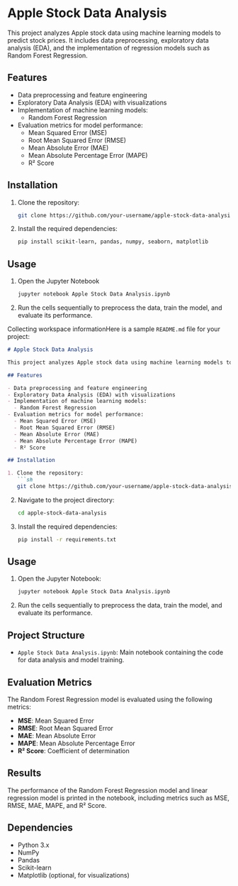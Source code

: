 # Apple Stock Data Analysis

This project analyzes Apple stock data using machine learning models to predict stock prices. It includes data preprocessing, exploratory data analysis (EDA), and the implementation of regression models such as Random Forest Regression.

## Features

- Data preprocessing and feature engineering
- Exploratory Data Analysis (EDA) with visualizations
- Implementation of machine learning models:
  - Random Forest Regression
- Evaluation metrics for model performance:
  - Mean Squared Error (MSE)
  - Root Mean Squared Error (RMSE)
  - Mean Absolute Error (MAE)
  - Mean Absolute Percentage Error (MAPE)
  - R² Score

## Installation

1. Clone the repository:
   ```sh
   git clone https://github.com/your-username/apple-stock-data-analysis.git
   ```
2. Install the required dependencies:
    ```sh
    pip install scikit-learn, pandas, numpy, seaborn, matplotlib
    ```

## Usage

1. Open the Jupyter Notebook

    ```sh
    jupyter notebook Apple Stock Data Analysis.ipynb
    ```
2. Run the cells sequentially to preprocess the data, train the model, and evaluate its performance.

Collecting workspace informationHere is a sample `README.md` file for your project:

```markdown
# Apple Stock Data Analysis

This project analyzes Apple stock data using machine learning models to predict stock prices. It includes data preprocessing, exploratory data analysis (EDA), and the implementation of regression models such as Random Forest Regression.

## Features

- Data preprocessing and feature engineering
- Exploratory Data Analysis (EDA) with visualizations
- Implementation of machine learning models:
  - Random Forest Regression
- Evaluation metrics for model performance:
  - Mean Squared Error (MSE)
  - Root Mean Squared Error (RMSE)
  - Mean Absolute Error (MAE)
  - Mean Absolute Percentage Error (MAPE)
  - R² Score

## Installation

1. Clone the repository:
   ```sh
   git clone https://github.com/your-username/apple-stock-data-analysis.git
   ```
2. Navigate to the project directory:
   ```sh
   cd apple-stock-data-analysis
   ```
3. Install the required dependencies:
   ```sh
   pip install -r requirements.txt
   ```

## Usage

1. Open the Jupyter Notebook:
   ```sh
   jupyter notebook Apple Stock Data Analysis.ipynb
   ```
2. Run the cells sequentially to preprocess the data, train the model, and evaluate its performance.

## Project Structure

- `Apple Stock Data Analysis.ipynb`: Main notebook containing the code for data analysis and model training.

## Evaluation Metrics

The Random Forest Regression model is evaluated using the following metrics:
- **MSE**: Mean Squared Error
- **RMSE**: Root Mean Squared Error
- **MAE**: Mean Absolute Error
- **MAPE**: Mean Absolute Percentage Error
- **R² Score**: Coefficient of determination

## Results

The performance of the Random Forest Regression model and linear regression model is printed in the notebook, including metrics such as MSE, RMSE, MAE, MAPE, and R² Score.

## Dependencies

- Python 3.x
- NumPy
- Pandas
- Scikit-learn
- Matplotlib (optional, for visualizations)